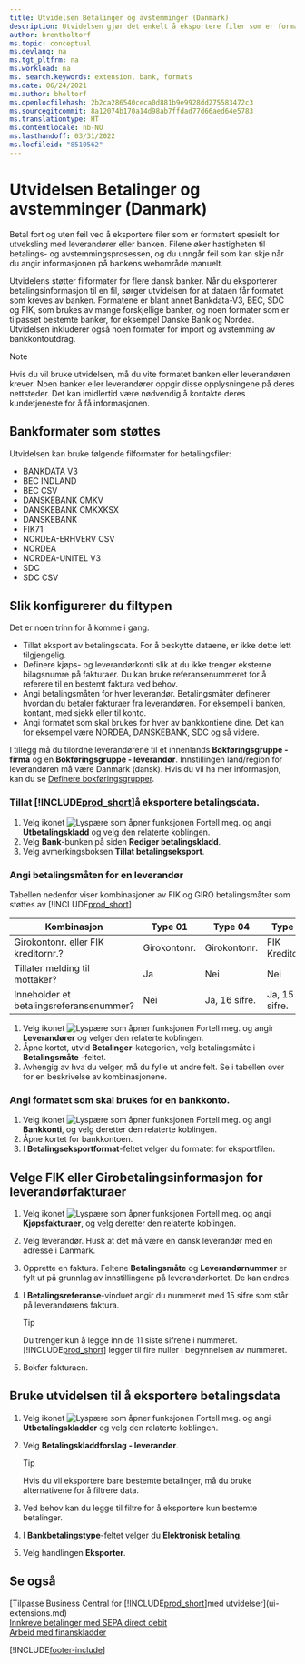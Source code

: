 ```yaml
---
title: Utvidelsen Betalinger og avstemminger (Danmark)
description: Utvidelsen gjør det enkelt å eksportere filer som er formatert på forhånd for å oppfylle bankens krav til elektroniske innsendinger.
author: brentholtorf
ms.topic: conceptual
ms.devlang: na
ms.tgt_pltfrm: na
ms.workload: na
ms. search.keywords: extension, bank, formats
ms.date: 06/24/2021
ms.author: bholtorf
ms.openlocfilehash: 2b2ca286540ceca0d881b9e9928dd275583472c3
ms.sourcegitcommit: 8a12074b170a14d98ab7ffdad77d66aed64e5783
ms.translationtype: HT
ms.contentlocale: nb-NO
ms.lasthandoff: 03/31/2022
ms.locfileid: "8510562"
---
```

# <a name="the-payments-and-reconciliations-dk-extension"></a>Utvidelsen Betalinger og avstemminger (Danmark)

Betal fort og uten feil ved å eksportere filer som er formatert spesielt for utveksling med leverandører eller banken. Filene øker hastigheten til betalings- og avstemmingsprosessen, og du unngår feil som kan skje når du angir informasjonen på bankens webområde manuelt.  

Utvidelens støtter filformater for flere dansk banker. Når du eksporterer betalingsinformasjon til en fil, sørger utvidelsen for at dataen får formatet som kreves av banken. Formatene er blant annet Bankdata-V3, BEC, SDC og FIK, som brukes av mange forskjellige banker, og noen formater som er tilpasset bestemte banker, for eksempel Danske Bank og Nordea. Utvidelsen inkluderer også noen formater for import og avstemming av bankkontoutdrag.  

> [!Note]
> Hvis du vil bruke utvidelsen, må du vite formatet banken eller leverandøren krever. Noen banker eller leverandører oppgir disse opplysningene på deres nettsteder. Det kan imidlertid være nødvendig å kontakte deres kundetjeneste for å få informasjonen.  

## <a name="supported-bank-formats"></a>Bankformater som støttes
Utvidelsen kan bruke følgende filformater for betalingsfiler:  

* BANKDATA V3  
* BEC INDLAND  
* BEC CSV  
* DANSKEBANK CMKV  
* DANSKEBANK CMKXKSX  
* DANSKEBANK  
* FIK71  
* NORDEA-ERHVERV CSV  
* NORDEA  
* NORDEA-UNITEL V3  
* SDC  
* SDC CSV  

## <a name="to-set-up-the-extension"></a>Slik konfigurerer du filtypen

Det er noen trinn for å komme i gang.  

* Tillat eksport av betalingsdata. For å beskytte dataene, er ikke dette lett tilgjengelig.  
* Definere kjøps- og leverandørkonti slik at du ikke trenger eksterne bilagsnumre på fakturaer. Du kan bruke referansenummeret for å referere til en bestemt faktura ved behov.  
* Angi betalingsmåten for hver leverandør. Betalingsmåter definerer hvordan du betaler fakturaer fra leverandøren. For eksempel i banken, kontant, med sjekk eller til konto.  
* Angi formatet som skal brukes for hver av bankkontiene dine. Det kan for eksempel være NORDEA, DANSKEBANK, SDC og så videre.  

I tillegg må du tilordne leverandørene til et innenlands **Bokføringsgruppe - firma** og en **Bokføringsgruppe - leverandør**. Innstillingen land/region for leverandøren må være Danmark (dansk). Hvis du vil ha mer informasjon, kan du se [Definere bokføringsgrupper](finance-posting-groups.md).  

### <a name="to-allow-prod_short-to-export-payment-data"></a>Tillat [!INCLUDE[prod_short](includes/prod_short.md)]å eksportere betalingsdata.

1. Velg ikonet ![Lyspære som åpner funksjonen Fortell meg.](media/ui-search/search_small.png "Fortell hva du vil gjøre") og angi **Utbetalingskladd** og velg den relaterte koblingen.  
2. Velg **Bank**-bunken på siden **Rediger betalingskladd**.  
3. Velg avmerkingsboksen **Tillat betalingseksport**.  

### <a name="to-specify-a-payment-method-for-a-vendor"></a>Angi betalingsmåten for en leverandør

Tabellen nedenfor viser kombinasjoner av FIK og GIRO betalingsmåter som støttes av [!INCLUDE[prod_short](includes/prod_short.md)].

|Kombinasjon|Type 01 | Type 04 | Type 71 | Type 73 |
|----|--------|---------|---------|---------|
|Girokontonr. eller FIK kreditornr.? | Girokontonr. | Girokontonr. | FIK Kreditornr. | FIK Kreditornr.|
|Tillater melding til mottaker? | Ja |Nei |Nei | Ja |
|Inneholder et betalingsreferansenummer? | Nei | Ja, 16 sifre. | Ja, 15 sifre. | Nei|

1. Velg ikonet ![Lyspære som åpner funksjonen Fortell meg.](media/ui-search/search_small.png "Fortell hva du vil gjøre") og angir **Leverandører** og velger den relaterte koblingen.  
2. Åpne kortet, utvid **Betalinger**-kategorien, velg betalingsmåte i **Betalingsmåte** -feltet.  
3. Avhengig av hva du velger, må du fylle ut andre felt. Se i tabellen over for en beskrivelse av kombinasjonene.  

### <a name="to-specify-the-format-to-use-for-a-bank-account"></a>Angi formatet som skal brukes for en bankkonto.

1. Velg ikonet ![Lyspære som åpner funksjonen Fortell meg.](media/ui-search/search_small.png "Fortell hva du vil gjøre") og angi **Bankkonti**, og velg deretter den relaterte koblingen.  
2. Åpne kortet for bankkontoen.  
3. I **Betalingseksportformat**-feltet velger du formatet for eksportfilen.  

## <a name="choosing-the-fik-or-giro-payment-information-for-vendor-invoices"></a>Velge FIK eller Girobetalingsinformasjon for leverandørfakturaer

1. Velg ikonet ![Lyspære som åpner funksjonen Fortell meg.](media/ui-search/search_small.png "Fortell hva du vil gjøre") og angi **Kjøpsfakturaer**, og velg deretter den relaterte koblingen.
2. Velg leverandør. Husk at det må være en dansk leverandør med en adresse i Danmark.
3. Opprette en faktura. Feltene **Betalingsmåte** og **Leverandørnummer** er fylt ut på grunnlag av innstillingene på leverandørkortet. De kan endres.
4. I **Betalingsreferanse**-vinduet angir du nummeret med 15 sifre som står på leverandørens faktura.  

    > [!Tip]
    > Du trenger kun å legge inn de 11 siste sifrene i nummeret. [!INCLUDE[prod_short](includes/prod_short.md)] legger til fire nuller i begynnelsen av nummeret.  

5. Bokfør fakturaen.

## <a name="to-use-the-extension-to-export-payment-data"></a>Bruke utvidelsen til å eksportere betalingsdata

1. Velg ikonet ![Lyspære som åpner funksjonen Fortell meg.](media/ui-search/search_small.png "Fortell hva du vil gjøre") og angi **Utbetalingskladder** og velg den relaterte koblingen.  
2. Velg **Betalingskladdforslag - leverandør**.  

    > [!Tip]
    > Hvis du vil eksportere bare bestemte betalinger, må du bruke alternativene for å filtrere data.  

3. Ved behov kan du legge til filtre for å eksportere kun bestemte betalinger.  
4. I **Bankbetalingstype**-feltet velger du **Elektronisk betaling**.  
5. Velg handlingen **Eksporter**.  

## <a name="see-also"></a>Se også

[Tilpasse Business Central for [!INCLUDE[prod_short](includes/prod_short.md)]med utvidelser](ui-extensions.md)  
[Innkreve betalinger med SEPA direct debit](finance-collect-payments-with-sepa-direct-debit.md)  
[Arbeid med finanskladder](ui-work-general-journals.md)  


[!INCLUDE[footer-include](includes/footer-banner.md)]